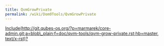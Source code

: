 ```yaml
---
title: QvmGrowPrivate
permalink: /wiki/Dom0Tools/QvmGrowPrivate
---
```


[Include(http://git.qubes-os.org/?p=marmarek/core-admin.git;a=blob\_plain;f=doc/qvm-tools/qvm-grow-private.rst;hb=master, text/x-rst)?](/wiki/Dom0Tools/Include(http%3A/git.qubes-os.org?p=marmarek/core-admin.git;a=blob_plain;f=doc/qvm-tools/qvm-grow-private.rst;hb=master,%20text/x-rst))
